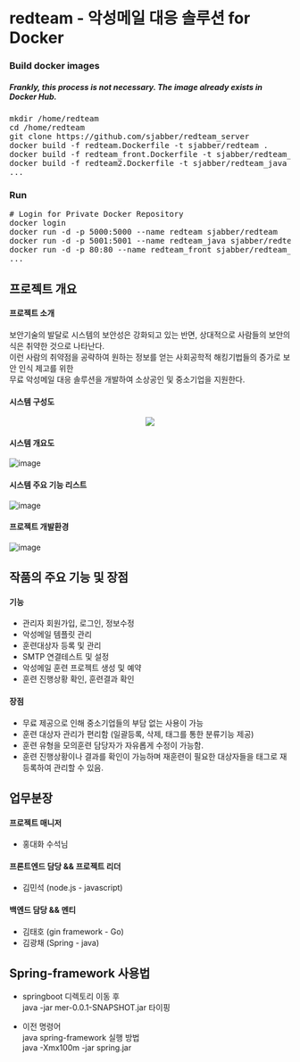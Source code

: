 # redteam - 악성메일 대응 솔루션 for Docker
### Build docker images
##### Frankly, this process is not necessary. The image already exists in Docker Hub.
<pre>
mkdir /home/redteam
cd /home/redteam
git clone https://github.com/sjabber/redteam_server
docker build -f redteam.Dockerfile -t sjabber/redteam .
docker build -f redteam_front.Dockerfile -t sjabber/redteam_front .
docker build -f redteam2.Dockerfile -t sjabber/redteam_java .
...
</pre>
### Run
<pre>
# Login for Private Docker Repository
docker login
docker run -d -p 5000:5000 --name redteam sjabber/redteam
docker run -d -p 5001:5001 --name redteam_java sjabber/redteam_java
docker run -d -p 80:80 --name redteam_front sjabber/redteam_front
...
</pre>

## 프로젝트 개요

#### 프로젝트 소개

보안기술의 발달로 시스템의 보안성은 강화되고 있는 반면, 상대적으로 사람들의 보안의식은 취약한 것으로 나타난다.<br>
이런 사람의 취약점을 공략하여 원하는 정보를 얻는 사회공학적 해킹기법들의 증가로 보안 인식 제고를 위한<br>
무료 악성메일 대응 솔루션을 개발하여 소상공인 및 중소기업을 지원한다.

#### 시스템 구성도

<p align="center">
  <img src="https://user-images.githubusercontent.com/46473153/120894331-cfbfbf00-c652-11eb-9133-bb91904be68b.png">
</p>

<!-- ![image](https://user-images.githubusercontent.com/46473153/111221494-e7704400-861d-11eb-9db8-893311c6f144.png) -->

#### 시스템 개요도

![image](https://user-images.githubusercontent.com/46473153/111221598-0cfd4d80-861e-11eb-85dc-908e7276eaf4.png)

#### 시스템 주요 기능 리스트

![image](https://user-images.githubusercontent.com/46473153/111221652-1f778700-861e-11eb-9655-ed90bda56809.png)

#### 프로젝트 개발환경

![image](https://user-images.githubusercontent.com/46473153/111221992-944ac100-861e-11eb-9ab5-8a0cbb5b17fc.png)

## 작품의 주요 기능 및 장점

#### 기능

- 관리자 회원가입, 로그인, 정보수정
- 악성메일 템플릿 관리
- 훈련대상자 등록 및 관리
- SMTP 연결테스트 및 설정
- 악성메일 훈련 프로젝트 생성 및 예약
- 훈련 진행상황 확인, 훈련결과 확인

#### 장점

- 무료 제공으로 인해 중소기업들의 부담 없는 사용이 가능
- 훈련 대상자 관리가 편리함 (일괄등록, 삭제, 태그를 통한 분류기능 제공)
- 훈련 유형을 모의훈련 담당자가 자유롭게 수정이 가능함.
- 훈련 진행상황이나 결과를 확인이 가능하며 재훈련이 필요한 대상자들을 태그로 재등록하여 관리할 수 있음.

## 업무분장

#### 프로젝트 매니저

- 홍대화 수석님

#### 프론트엔드 담당 && 프로젝트 리더

- 김민석 (node.js - javascript)

#### 백엔드 담당 && 멘티

- 김태호 (gin framework - Go)
- 김광채 (Spring - java)

## Spring-framework 사용법

- springboot 디렉토리 이동 후 <br>
  java -jar mer-0.0.1-SNAPSHOT.jar 타이핑

- 이전 명령어 <br>
  java spring-framework 실행 방법 <br>
  java -Xmx100m -jar spring.jar
